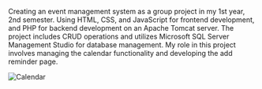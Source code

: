 Creating an event management system as a group project in my 1st year, 2nd semester. Using HTML, CSS, and JavaScript for frontend development, and PHP for backend development on an Apache Tomcat server. The project includes CRUD operations and utilizes Microsoft SQL Server Management Studio for database management. My role in this project involves managing the calendar functionality and developing the add reminder page.





![Calendar](https://github.com/Shashini09/EventManagementSystem-1st-year-2nd-sem-project/assets/124344779/3095c4c9-0b7b-4ab8-821d-dd193b878f3b)
